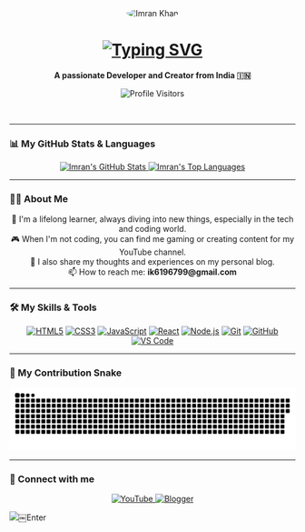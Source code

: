 <div align="center">

  <!-- Profile Avatar -->
  <img src="https://avatars.githubusercontent.com/u/108994511?v=4" width="150" height="150" alt="Imran Khan" style="border-radius:50%;">

  <!-- Animated Greeting with Gradient -->
  <h1>
    <a href="https://github.com/merijaangaming007">
      <img src="https://readme-typing-svg.herokuapp.com?font=Poppins&size=35&color=8A2BE2¢er=true&vCenter=true&width=500&lines=Hi+there+%F0%9F%91%8B,+I'm+Imran+Khan!;" alt="Typing SVG" />
    </a>
  </h1>

  <!-- Subtitle -->
  <p><b>A passionate Developer and Creator from India 🇮🇳</b></p>
  
  <!-- Visitor Counter -->
  <p>
    <img src="https://komarev.com/ghpvc/?username=merijaangaming007&label=Profile+Visitors&color=blueviolet&style=flat-square" alt="Profile Visitors"/>
  </p>
  
  <br>
</div>

---

### 📊 My GitHub Stats & Languages

<div align="center">
  <a href="https://github.com/merijaangaming007">
    <img width="49%" src="https://github-readme-stats.vercel.app/api?username=merijaangaming007&show_icons=true&theme=tokyonight&border_radius=10&border_color=6A43A3&title_color=9745f5&icon_color=9745f5" alt="Imran's GitHub Stats"/>
  </a>
  <a href="https://github.com/merijaangaming007">
    <img width="49%" src="https://github-readme-stats.vercel.app/api/top-langs/?username=merijaangaming007&layout=compact&theme=tokyonight&border_radius=10&border_color=6A43A3&title_color=9745f5" alt="Imran's Top Languages"/>
  </a>
</div>

---

### 👨‍💻 About Me

<div align="center">
<p>
🌱 I'm a lifelong learner, always diving into new things, especially in the tech and coding world.<br>
🎮 When I'm not coding, you can find me gaming or creating content for my YouTube channel.<br>
📝 I also share my thoughts and experiences on my personal blog.<br>
📫 How to reach me: <b>ik6196799@gmail.com</b>
</p>
</div>

---

### 🛠️ My Skills & Tools

<p align="center">
  <a href="#"><img src="https://img.shields.io/badge/HTML5-E34F26?style=for-the-badge&logo=html5&logoColor=white" alt="HTML5"/></a>
  <a href="#"><img src="https://img.shields.io/badge/CSS3-1572B6?style=for-the-badge&logo=css3&logoColor=white" alt="CSS3"/></a>
  <a href="#"><img src="https://img.shields.io/badge/JavaScript-F7DF1E?style=for-the-badge&logo=javascript&logoColor=black" alt="JavaScript"/></a>
  <a href="#"><img src="https://img.shields.io/badge/React-20232A?style=for-the-badge&logo=react&logoColor=61DAFB" alt="React"/></a>
  <a href="#"><img src="https://img.shields.io/badge/Node.js-339933?style=for-the-badge&logo=nodedotjs&logoColor=white" alt="Node.js"/></a>
  <a href="#"><img src="https://img.shields.io/badge/Git-F05032?style=for-the-badge&logo=git&logoColor=white" alt="Git"/></a>
  <a href="#"><img src="https://img.shields.io/badge/GitHub-181717?style=for-the-badge&logo=github&logoColor=white" alt="GitHub"/></a>
  <a href="#"><img src="https://img.shields.io/badge/VS_Code-007ACC?style=for-the-badge&logo=visualstudiocode&logoColor=white" alt="VS Code"/></a>
</p>

---

### 🐍 My Contribution Snake

<div align="center">
  <img src="https://github.com/merijaangaming007/merijaangaming007/blob/output/github-contribution-grid-snake.svg" alt="Snake animation">
</div>

---

### 🔗 Connect with me

<div align="center">
  <a href="https://youtube.com/@merijaangaming9038" target="_blank">
    <img src="https://img.shields.io/badge/YouTube-FF0000?style=for-the-badge&logo=youtube&logoColor=white" alt="YouTube"/>
  </a>
  <a href="https://merijaanho007.blogspot.com/" target="_blank">
    <img src="https://img.shields.io/badge/Blogger-FF5722?style=for-the-badge&logo=blogger&logoColor=white" alt="Blogger"/>
  </a>
</div>

<img src="https://capsule-render.vercel.app/api?type=slice&color=gradient&height=150§ion=footer"/>￼Enter
